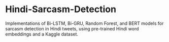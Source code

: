 # Hindi-Sarcasm-Detection
Implementations of Bi-LSTM, Bi-GRU, Random Forest, and BERT models for sarcasm detection in Hindi tweets, using pre-trained Hindi word embeddings and a Kaggle dataset.
